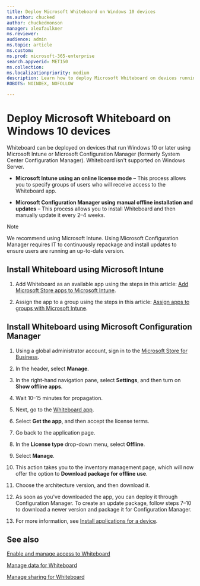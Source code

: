 ```yaml
---
title: Deploy Microsoft Whiteboard on Windows 10 devices
ms.author: chucked
author: chuckedmonson
manager: alexfaulkner
ms.reviewer: 
audience: admin
ms.topic: article
ms.custom: 
ms.prod: microsoft-365-enterprise
search.appverid: MET150
ms.collection: 
ms.localizationpriority: medium
description: Learn how to deploy Microsoft Whiteboard on devices running Windows 10 or later versions.
ROBOTS: NOINDEX, NOFOLLOW

---
```


# Deploy Microsoft Whiteboard on Windows 10 devices

Whiteboard can be deployed on devices that run Windows 10 or later using Microsoft Intune or Microsoft Configuration Manager (formerly System Center Configuration Manager). Whiteboard isn't supported on Windows Server.

- **Microsoft Intune using an online license mode** – This process allows you to specify groups of users who will receive access to the Whiteboard app.

- **Microsoft Configuration Manager using manual offline installation and updates** – This process allows you to install Whiteboard and then manually update it every 2–4 weeks.

>[!NOTE]
> We recommend using Microsoft Intune. Using Microsoft Configuration Manager requires IT to continuously repackage and install updates to ensure users are running an up-to-date version.

## Install Whiteboard using Microsoft Intune

1. Add Whiteboard as an available app using the steps in this article: [Add Microsoft Store apps to Microsoft Intune](/mem/intune/apps/store-apps-windows).

2. Assign the app to a group using the steps in this article: [Assign apps to groups with Microsoft Intune](/mem/intune/apps/apps-deploy).

## Install Whiteboard using Microsoft Configuration Manager

1. Using a global administrator account, sign in to the [Microsoft Store for Business](https://businessstore.microsoft.com).

2. In the header, select **Manage**.

3. In the right-hand navigation pane, select **Settings**, and then turn on **Show offline apps**.

4. Wait 10–15 minutes for propagation.

5. Next, go to the [Whiteboard app](https://businessstore.microsoft.com/store/details/microsoft-whiteboard/9mspc6mp8fm4).

6. Select **Get the app**, and then accept the license terms.

7. Go back to the application page.

8. In the **License type** drop-down menu, select **Offline**.

9. Select **Manage**.

10. This action takes you to the inventory management page, which will now offer the option to **Download package for offline use**.

11. Choose the architecture version, and then download it.

12. As soon as you've downloaded the app, you can deploy it through Configuration Manager. To create an update package, follow steps 7–10 to download a newer version and package it for Configuration Manager.

13. For more information, see [Install applications for a device](/mem/configmgr/apps/deploy-use/install-app-for-device).

## See also

[Enable and manage access to Whiteboard](enable-whiteboard-access-organizations.md)

[Manage data for Whiteboard](manage-data-organizations.md)

[Manage sharing for Whiteboard](manage-sharing-organizations.md)

